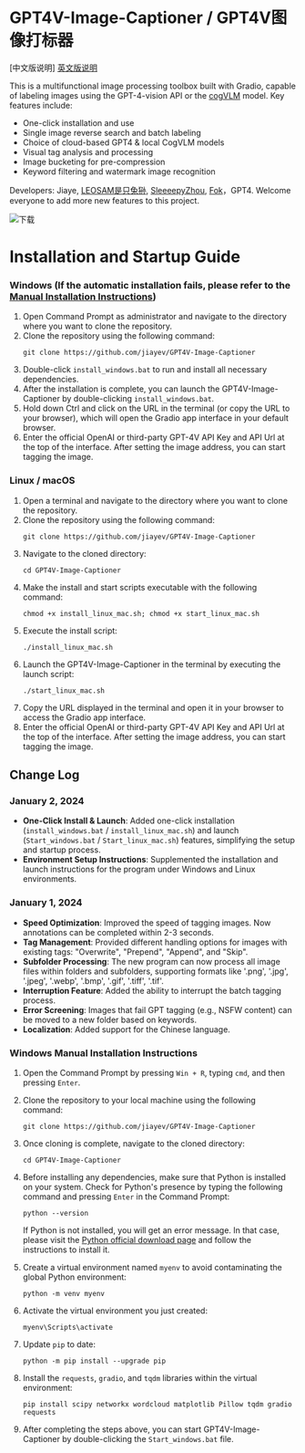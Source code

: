 # GPT4V-Image-Captioner / GPT4V图像打标器

[中文版说明]
[英文版说明](https://github.com/jiayev/GPT4V-Image-Captioner/blob/main/README-EN.md)

This is a multifunctional image processing toolbox built with Gradio, capable of labeling images using the GPT-4-vision API or the [cogVLM](https://github.com/THUDM/CogVLM) model. Key features include:

- One-click installation and use
- Single image reverse search and batch labeling
- Choice of cloud-based GPT4 & local CogVLM models
- Visual tag analysis and processing
- Image bucketing for pre-compression
- Keyword filtering and watermark image recognition

Developers: Jiaye, [LEOSAM是只兔狲](https://civitai.com/user/LEOSAM), [SleeeepyZhou](https://space.bilibili.com/360375877), [Fok](https://civitai.com/user/fok3827)，GPT4. Welcome everyone to add more new features to this project.

![下载](https://github.com/jiayev/GPT4V-Image-Captioner/assets/16369810/90612e2b-aac1-4368-84d6-482bb660f5aa)


# Installation and Startup Guide

### Windows (If the automatic installation fails, please refer to the [Manual Installation Instructions](#windows-manual-installation-instructions))

1. Open Command Prompt as administrator and navigate to the directory where you want to clone the repository.
2. Clone the repository using the following command:
    ```
    git clone https://github.com/jiayev/GPT4V-Image-Captioner
    ```
3. Double-click `install_windows.bat` to run and install all necessary dependencies.
4. After the installation is complete, you can launch the GPT4V-Image-Captioner by double-clicking `install_windows.bat`.
5. Hold down Ctrl and click on the URL in the terminal (or copy the URL to your browser), which will open the Gradio app interface in your default browser.
6. Enter the official OpenAI or third-party GPT-4V API Key and API Url at the top of the interface. After setting the image address, you can start tagging the image.

### Linux / macOS

1. Open a terminal and navigate to the directory where you want to clone the repository.
2. Clone the repository using the following command:
    ```
    git clone https://github.com/jiayev/GPT4V-Image-Captioner
    ```
3. Navigate to the cloned directory:
    ```
    cd GPT4V-Image-Captioner
    ```
4. Make the install and start scripts executable with the following command:
    ```
    chmod +x install_linux_mac.sh; chmod +x start_linux_mac.sh
    ```
5. Execute the install script:
    ```
    ./install_linux_mac.sh
    ```
6. Launch the GPT4V-Image-Captioner in the terminal by executing the launch script:
    ```
    ./start_linux_mac.sh
    ```
7. Copy the URL displayed in the terminal and open it in your browser to access the Gradio app interface.
8. Enter the official OpenAI or third-party GPT-4V API Key and API Url at the top of the interface. After setting the image address, you can start tagging the image.


## Change Log

### January 2, 2024
- **One-Click Install & Launch**: Added one-click installation (`install_windows.bat` / `install_linux_mac.sh`) and launch (`Start_windows.bat` / `Start_linux_mac.sh`) features, simplifying the setup and startup process.
- **Environment Setup Instructions**: Supplemented the installation and launch instructions for the program under Windows and Linux environments.

### January 1, 2024
- **Speed Optimization**: Improved the speed of tagging images. Now annotations can be completed within 2-3 seconds.
- **Tag Management**: Provided different handling options for images with existing tags: "Overwrite", "Prepend", "Append", and "Skip".
- **Subfolder Processing**: The new program can now process all image files within folders and subfolders, supporting formats like '.png', '.jpg', '.jpeg', '.webp', '.bmp', '.gif', '.tiff', '.tif'.
- **Interruption Feature**: Added the ability to interrupt the batch tagging process.
- **Error Screening**: Images that fail GPT tagging (e.g., NSFW content) can be moved to a new folder based on keywords.
- **Localization**: Added support for the Chinese language.


### Windows Manual Installation Instructions

1. Open the Command Prompt by pressing `Win + R`, typing `cmd`, and then pressing `Enter`.

2. Clone the repository to your local machine using the following command:
    ```
    git clone https://github.com/jiayev/GPT4V-Image-Captioner
    ```

3. Once cloning is complete, navigate to the cloned directory:
    ```
    cd GPT4V-Image-Captioner
    ```

4. Before installing any dependencies, make sure that Python is installed on your system. Check for Python's presence by typing the following command and pressing `Enter` in the Command Prompt:
    ```
    python --version
    ```
   If Python is not installed, you will get an error message. In that case, please visit the [Python official download page](https://www.python.org/downloads/) and follow the instructions to install it.

5. Create a virtual environment named `myenv` to avoid contaminating the global Python environment:
    ```
    python -m venv myenv
    ```

6. Activate the virtual environment you just created:
    ```
    myenv\Scripts\activate
    ```

7. Update `pip` to date:
    ```
    python -m pip install --upgrade pip
    ```

8. Install the `requests`, `gradio`, and `tqdm` libraries within the virtual environment:
    ```
    pip install scipy networkx wordcloud matplotlib Pillow tqdm gradio requests
    ```

9. After completing the steps above, you can start GPT4V-Image-Captioner by double-clicking the `Start_windows.bat` file.
